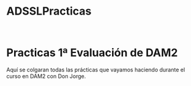 # ADSSLPracticas
</br>
<h1>Practicas 1ª Evaluación de DAM2</h1>

<a>Aquí se colgaran todas las prácticas que vayamos haciendo durante el curso en DAM2 con Don Jorge.</a>
